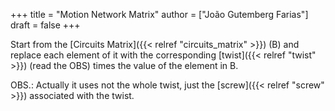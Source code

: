+++
title = "Motion Network Matrix"
author = ["João Gutemberg Farias"]
draft = false
+++

Start from the [Circuits Matrix]({{< relref "circuits_matrix" >}}) (B) and replace each element of it with the corresponding [twist]({{< relref "twist" >}}) (read the OBS) times the value of the element in B.

OBS.: Actually it uses not the whole twist, just the [screw]({{< relref "screw" >}}) associated with the twist.
